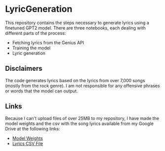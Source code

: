 # LyricGeneration

This repository contains the steps necessary to generate lyrics using a finetuned GPT2 model. There are three notebooks, each dealing with different parts of the process:

- Fetching lyrics from the Genius API
- Training the model
- Lyric generation

## Disclaimers

The code generates lyrics based on the lyrics from over 7,000 songs (mostly from the rock genre). I am not responsible for any offensive phrases or words that the model can output.

## Links

Because I can't upload files of over 25MB to my repository, I have made the model weights and the csv with the song lyrics available from my Google Drive at the following links:

- [Model Weights](https://drive.google.com/file/d/1c0YkI0tUHOxZHI29SvQEYx3p973T1ZsS/view?usp=share_link)
- [Lyrics CSV File](https://drive.google.com/file/d/1At-AsuQdLk3304c7DZ9aMjpQg6Q4FG2O/view?usp=share_link)
